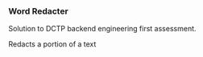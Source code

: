 ### Word Redacter

Solution to DCTP backend engineering first assessment.

Redacts a portion of a text 